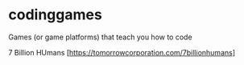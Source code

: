 # codinggames
Games (or game platforms) that teach you how to code

7 Billion HUmans [https://tomorrowcorporation.com/7billionhumans]
